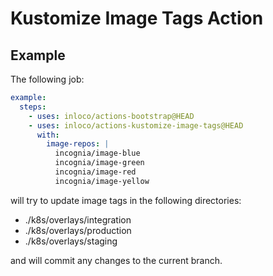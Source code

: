 # Kustomize Image Tags Action

## Example

The following job:

```yaml
example:
  steps:
    - uses: inloco/actions-bootstrap@HEAD
    - uses: inloco/actions-kustomize-image-tags@HEAD
      with:
        image-repos: |
          incognia/image-blue
          incognia/image-green
          incognia/image-red
          incognia/image-yellow
```

will try to update image tags in the following directories:

- ./k8s/overlays/integration
- ./k8s/overlays/production
- ./k8s/overlays/staging

and will commit any changes to the current branch.
